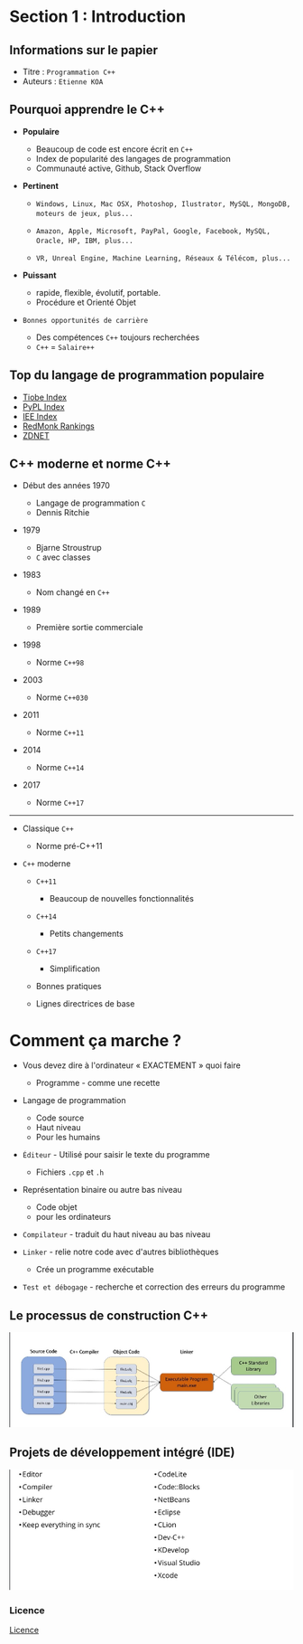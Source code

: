 Section 1 : Introduction
===



## Informations sur le papier
- Titre : `Programmation C++`
- Auteurs : `Etienne KOA`


## Pourquoi apprendre le C++

+ **Populaire**

   + Beaucoup de code est encore écrit en `C++`
   + Index de popularité des langages de programmation
   + Communauté active, Github, Stack Overflow

+ **Pertinent**

   + `Windows, Linux, Mac OSX, Photoshop, Ilustrator, MySQL, MongoDB, moteurs de jeux, plus...`

   + `Amazon, Apple, Microsoft, PayPal, Google, Facebook, MySQL, Oracle, HP, IBM, plus...`

   + `VR, Unreal Engine, Machine Learning, Réseaux & Télécom, plus...`

+ **Puissant**

   + rapide, flexible, évolutif, portable.
   + Procédure et Orienté Objet

+ `Bonnes opportunités de carrière`

   + Des compétences `C++` toujours recherchées
   + `C++` = `Salaire++`


## Top du langage de programmation populaire

+ [Tiobe Index](https://www.tiobe.com/tiobe-index/)
+ [PyPL Index](https://pypl.github.io/PYPL.html)
+ [IEE Index](https://spectrum.ieee.org/the-2017-top-programming-languages)
+ [RedMonk Rankings](https://redmonk.com/sogrady/2017/06/08/language-rankings-6-17/)
+ [ZDNET](https://www.zdnet.com/article/which-programming-languages-are-most-popular-and-what-does-that-even-mean/)


## C++ moderne et norme C++



+ Début des années 1970
   + Langage de programmation `C`
   + Dennis Ritchie

+ 1979
   + Bjarne Stroustrup
   + `C` avec classes

+ 1983
   + Nom changé en `C++`

+ 1989
   + Première sortie commerciale

+ 1998

   + Norme `C++98`

+ 2003

   + Norme `C++030`

+ 2011

   + Norme `C++11`

+ 2014

   + Norme `C++14`

+ 2017

   + Norme `C++17`

---

+ Classique `C++`

   + Norme pré-C++11


+ `C++` moderne

   + `C++11`
     + Beaucoup de nouvelles fonctionnalités

   + `C++14`
     + Petits changements

   + `C++17`
     + Simplification

   + Bonnes pratiques
   + Lignes directrices de base

# Comment ça marche ?

+ Vous devez dire à l'ordinateur « EXACTEMENT » quoi faire

   + Programme - comme une recette

+ Langage de programmation

   + Code source
   + Haut niveau
   + Pour les humains

+ `Éditeur` - Utilisé pour saisir le texte du programme

   + Fichiers `.cpp` et `.h`

+ Représentation binaire ou autre bas niveau
   + Code objet
   + pour les ordinateurs

+ `Compilateur` - traduit du haut niveau au bas niveau

+ `Linker` - relie notre code avec d'autres bibliothèques

   + Crée un programme exécutable

+ `Test et débogage` - recherche et correction des erreurs du programme

## Le processus de construction C++

![Processus de construction](../images/image1.jpg)

## Projets de développement intégré (IDE)

![IDE](../images/image2.jpg)


  
### Licence

[Licence](../LICENSE)


